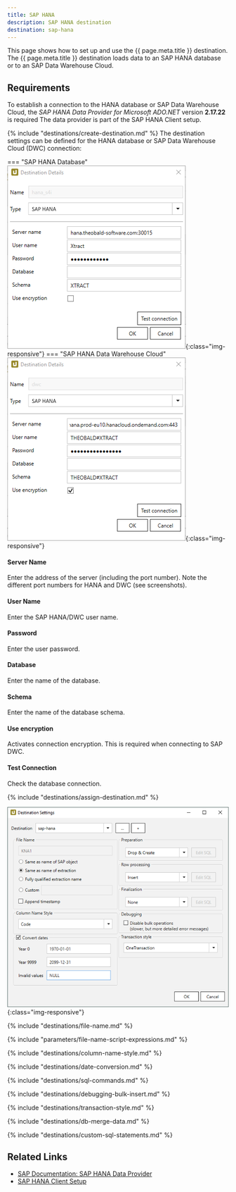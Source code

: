 ```yaml
---
title: SAP HANA
description: SAP HANA destination
destination: sap-hana
---
```


This page shows how to set up and use the {{ page.meta.title }} destination. 
The {{ page.meta.title }} destination loads data to an SAP HANA database or to an SAP Data Warehouse Cloud.


## Requirements

To establish a connection to the HANA database or SAP Data Warehouse Cloud, the *SAP HANA Data Provider for Microsoft ADO.NET* version **2.17.22** is required
The data provider is part of the SAP HANA Client setup.

{% include "destinations/create-destination.md" %}
The destination settings can be defined for the HANA database or SAP Data Warehouse Cloud (DWC) connection:

=== "SAP HANA Database"
	![Destination-Details](../../assets/images/xu/documentation/destinations/hana/destination-details_2.png){:class="img-responsive"}
=== "SAP HANA Data Warehouse Cloud"
	![Destination-Details](../../assets/images/xu/documentation/destinations/hana/destination-details_1.png){:class="img-responsive"}

#### Server Name
Enter the address of the server (including the port number). Note the different port numbers for HANA and DWC (see screenshots).

#### User Name
Enter the SAP HANA/DWC user name. 

#### Password
Enter the user password.

#### Database
Enter the name of the database.
 
#### Schema
Enter the name of the database schema.

#### Use encryption
Activates connection encryption. This is required when connecting to SAP DWC.

#### Test Connection
Check the database connection.  


{% include "destinations/assign-destination.md" %}

![Destination-settings](../../assets/images/xu/documentation/destinations/hana/destination-settings.png){:class="img-responsive"}


{% include "destinations/file-name.md" %}

{% include "parameters/file-name-script-expressions.md" %}

{% include "destinations/column-name-style.md" %}

{% include "destinations/date-conversion.md" %}

{% include "destinations/sql-commands.md" %}

{% include "destinations/debugging-bulk-insert.md" %}

{% include "destinations/transaction-style.md" %} 

{% include "destinations/db-merge-data.md" %} 

{% include "destinations/custom-sql-statements.md" %} 

## Related Links

- [SAP Documentation: SAP HANA Data Provider](https://help.sap.com/viewer/0eec0d68141541d1b07893a39944924e/2.0.00/en-US/469dee9e6d611014af70d4e9a9cd6b0a.html)
- [SAP HANA Client Setup](https://blogs.sap.com/2017/12/14/sap-hana-2.0-client-installation-and-update-by-the-sap-hana-academy/)
